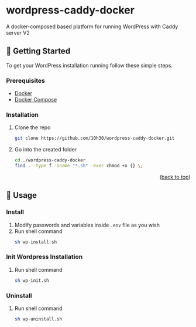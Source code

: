 # wordpress-caddy-docker
 A docker-composed based platform for running WordPress with Caddy server V2

## 🏃 Getting Started

To get your WordPress installation running follow these simple steps.

### Prerequisites

* [Docker](https://www.docker.com/)
* [Docker Compose](https://docs.docker.com/compose/)


### Installation

1. Clone the repo
   ```sh
   git clone https://github.com/10h30/wordpress-caddy-docker.git
   ```
2. Go into the created folder
   ```sh
   cd ./wordpress-caddy-docker
   find . -type f -iname "*.sh" -exec chmod +x {} \;
   ```

<p align="right">(<a href="#top">back to top</a>)</p>



<!-- USAGE EXAMPLES -->
## 🚀 Usage

### Install

1. Modify passwords and variables inside ```.env``` file as you wish
2. Run shell command
   ```sh
   sh wp-install.sh
   ```
### Init Wordpress Installation

1. Run shell command
   ```sh
   sh wp-init.sh
   ```

### Uninstall

1. Run shell command
   ```sh
   sh wp-uninstall.sh
   ```

